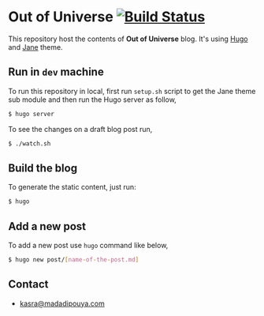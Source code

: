 # Out of Universe [![Build Status](https://travis-ci.org/kasramp/outOfUniverse.svg?branch=master)](https://travis-ci.org/kasramp/outOfUniverse) 

This repository host the contents of **Out of Universe** blog. It's using [Hugo](https://gohugo.io/) and [Jane](https://github.com/xianmin/hugo-theme-jane) theme.

## Run in `dev` machine

To run this repository in local, first run `setup.sh` script to get the Jane theme sub module and then run the Hugo server as follow,

```bash
$ hugo server
```

To see the changes on a draft blog post run,

```bash
$ ./watch.sh
```

## Build the blog

To generate the static content, just run:

```bash
$ hugo
```

## Add a new post

To add a new post use `hugo` command like below,

```bash
$ hugo new post/[name-of-the-post.md]
```

## Contact
* kasra@madadipouya.com
